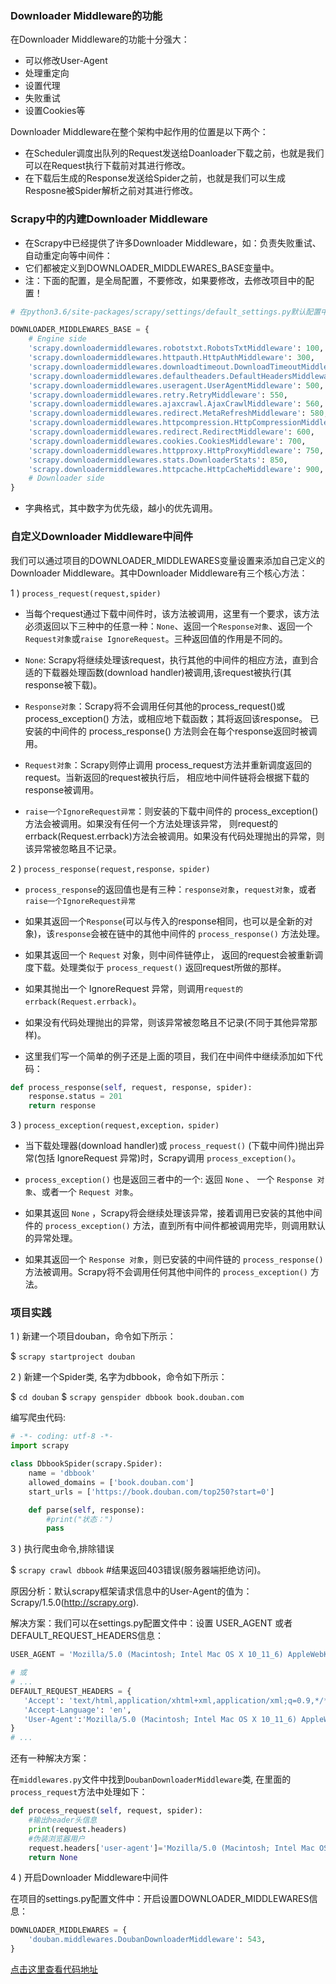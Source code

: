 ### Downloader Middleware的功能

在Downloader Middleware的功能十分强大：

- 可以修改User-Agent
- 处理重定向 
- 设置代理
- 失败重试
- 设置Cookies等

Downloader Middleware在整个架构中起作用的位置是以下两个：

- 在Scheduler调度出队列的Request发送给Doanloader下载之前，也就是我们可以在Request执行下载前对其进行修改。
- 在下载后生成的Response发送给Spider之前，也就是我们可以生成Resposne被Spider解析之前对其进行修改。

### Scrapy中的内建Downloader Middleware

- 在Scrapy中已经提供了许多Downloader Middleware，如：负责失败重试、自动重定向等中间件：
- 它们都被定义到DOWNLOADER_MIDDLEWARES_BASE变量中。
- 注：下面的配置，是全局配置，不要修改，如果要修改，去修改项目中的配置！

```python
# 在python3.6/site-packages/scrapy/settings/default_settings.py默认配置中

DOWNLOADER_MIDDLEWARES_BASE = {
    # Engine side
    'scrapy.downloadermiddlewares.robotstxt.RobotsTxtMiddleware': 100,
    'scrapy.downloadermiddlewares.httpauth.HttpAuthMiddleware': 300,
    'scrapy.downloadermiddlewares.downloadtimeout.DownloadTimeoutMiddleware': 350,
    'scrapy.downloadermiddlewares.defaultheaders.DefaultHeadersMiddleware': 400,
    'scrapy.downloadermiddlewares.useragent.UserAgentMiddleware': 500,
    'scrapy.downloadermiddlewares.retry.RetryMiddleware': 550,
    'scrapy.downloadermiddlewares.ajaxcrawl.AjaxCrawlMiddleware': 560,
    'scrapy.downloadermiddlewares.redirect.MetaRefreshMiddleware': 580,
    'scrapy.downloadermiddlewares.httpcompression.HttpCompressionMiddleware': 590,
    'scrapy.downloadermiddlewares.redirect.RedirectMiddleware': 600,
    'scrapy.downloadermiddlewares.cookies.CookiesMiddleware': 700,
    'scrapy.downloadermiddlewares.httpproxy.HttpProxyMiddleware': 750,
    'scrapy.downloadermiddlewares.stats.DownloaderStats': 850,
    'scrapy.downloadermiddlewares.httpcache.HttpCacheMiddleware': 900,
    # Downloader side
}
```

- 字典格式，其中数字为优先级，越小的优先调用。

### 自定义Downloader Middleware中间件

我们可以通过项目的DOWNLOADER_MIDDLEWARES变量设置来添加自己定义的Downloader Middleware。其中Downloader Middleware有三个核心方法：

1 ) `process_request(request,spider)`

- 当每个request通过下载中间件时，该方法被调用，这里有一个要求，该方法必须返回以下三种中的任意一种：`None`、返回一个`Response对象`、返回一个`Request对象`或`raise IgnoreRequest`。三种返回值的作用是不同的。

- `None`: Scrapy将继续处理该request，执行其他的中间件的相应方法，直到合适的下载器处理函数(download handler)被调用,该request被执行(其response被下载)。

- `Response对象`：Scrapy将不会调用任何其他的process_request()或process_exception() 方法，或相应地下载函数；其将返回该response。 已安装的中间件的 process_response() 方法则会在每个response返回时被调用。

- `Request对象`：Scrapy则停止调用 process_request方法并重新调度返回的request。当新返回的request被执行后， 相应地中间件链将会根据下载的response被调用。

- `raise一个IgnoreRequest异常`：则安装的下载中间件的 process_exception() 方法会被调用。如果没有任何一个方法处理该异常， 则request的errback(Request.errback)方法会被调用。如果没有代码处理抛出的异常，则该异常被忽略且不记录。


2 ) `process_response(request,response，spider)`

- `process_response`的返回值也是有三种：`response对象`，`request对象`，或者`raise一个IgnoreRequest异常`

- 如果其返回一个`Response`(可以与传入的response相同，也可以是全新的对象)，该`response`会被在链中的其他中间件的 `process_response()` 方法处理。

- 如果其返回一个 `Request` 对象，则中间件链停止， 返回的request会被重新调度下载。处理类似于 `process_request()` 返回request所做的那样。

- 如果其抛出一个 IgnoreRequest 异常，则调用`request的errback(Request.errback)`。

- 如果没有代码处理抛出的异常，则该异常被忽略且不记录(不同于其他异常那样)。

- 这里我们写一个简单的例子还是上面的项目，我们在中间件中继续添加如下代码：

```python
def process_response(self, request, response, spider):
    response.status = 201
    return response
```

3 ) `process_exception(request,exception，spider)`

- 当下载处理器(download handler)或 `process_request()` (下载中间件)抛出异常(包括 IgnoreRequest 异常)时，Scrapy调用 `process_exception()`。

- `process_exception()` 也是返回三者中的一个: 返回 `None` 、 一个 `Response 对象`、或者一个 `Request 对象`。

- 如果其返回 `None` ，Scrapy将会继续处理该异常，接着调用已安装的其他中间件的 `process_exception()` 方法，直到所有中间件都被调用完毕，则调用默认的异常处理。

- 如果其返回一个 `Response 对象`，则已安装的中间件链的 `process_response()` 方法被调用。Scrapy将不会调用任何其他中间件的 `process_exception()` 方法。

### 项目实践

1 ) 新建一个项目douban，命令如下所示：

$ `scrapy startproject douban`

2 ) 新建一个Spider类, 名字为dbbook，命令如下所示：

$ `cd douban`
$ `scrapy genspider dbbook book.douban.com`

编写爬虫代码:
```python
# -*- coding: utf-8 -*-
import scrapy

class DbbookSpider(scrapy.Spider):
    name = 'dbbook'
    allowed_domains = ['book.douban.com']
    start_urls = ['https://book.douban.com/top250?start=0']

    def parse(self, response):
        #print("状态：")
        pass
```

3 ) 执行爬虫命令,排除错误

$ `scrapy crawl dbbook` #结果返回403错误(服务器端拒绝访问)。

原因分析：默认scrapy框架请求信息中的User-Agent的值为：Scrapy/1.5.0(http://scrapy.org).

解决方案：我们可以在settings.py配置文件中：设置 USER_AGENT 或者DEFAULT_REQUEST_HEADERS信息：

```python
USER_AGENT = 'Mozilla/5.0 (Macintosh; Intel Mac OS X 10_11_6) AppleWebKit/537.36 (KHTML, like Gecko) Chrome/66.0.3359.139 Safari/537.36'

# 或
# ...
DEFAULT_REQUEST_HEADERS = {
   'Accept': 'text/html,application/xhtml+xml,application/xml;q=0.9,*/*;q=0.8',
   'Accept-Language': 'en',
   'User-Agent':'Mozilla/5.0 (Macintosh; Intel Mac OS X 10_11_6) AppleWebKit/537.36 (KHTML, like Gecko) Chrome/66.0.3359.139 Safari/537.36',
}
# ...
```

还有一种解决方案：

在`middlewares.py`文件中找到`DoubanDownloaderMiddleware`类, 在里面的`process_request`方法中处理如下：

```python
def process_request(self, request, spider):
    #输出header头信息
    print(request.headers)
    #伪装浏览器用户
    request.headers['user-agent']='Mozilla/5.0 (Macintosh; Intel Mac OS X 10_11_6) AppleWebKit/537.36 (KHTML, like Gecko) Chrome/66.0.3359.139 Safari/537.36'
    return None
```

4 ) 开启Downloader Middleware中间件

在项目的settings.py配置文件中：开启设置DOWNLOADER_MIDDLEWARES信息：

```python
DOWNLOADER_MIDDLEWARES = {
    'douban.middlewares.DoubanDownloaderMiddleware': 543,
}
```

[点击这里查看代码地址](https://github.com/johnnynode/python-spider/tree/master/basic/contents/code/douban)